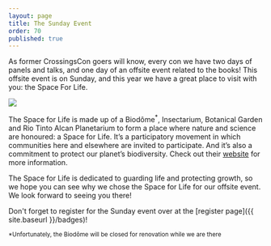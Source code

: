 ```yaml
---
layout: page
title: The Sunday Event
order: 70
published: true
---
```


As former CrossingsCon goers will know, every con we have two days of panels and talks, and one day of an offsite event related to the books! This offsite event is on Sunday, and this year we have a great place to visit with you: the Space For Life.

<img src="{{ site.baseurl }}/images/space-for-life.jpg">

The Space for Life is made up of a Biodôme<sup>*</sup>, Insectarium, Botanical Garden and Rio Tinto Alcan Planetarium to form a place where nature and science are honoured: a Space for Life. It’s a participatory movement in which communities here and elsewhere are invited to participate. And it’s also a commitment to protect our planet’s biodiversity. Check out their [website](http://espacepourlavie.ca/en) for more information.

The Space for Life is dedicated to guarding life and protecting growth, so we hope you can see why we chose the Space for Life for our offsite event. We look forward to seeing you there!

Don't forget to register for the Sunday event over at the [register page]({{ site.baseurl }}/badges)!

<sup>*Unfortunately, the Biodôme will be closed for renovation while we are there</sup>